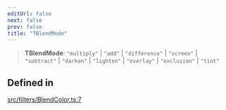 ```yaml
---
editUrl: false
next: false
prev: false
title: "TBlendMode"
---
```


> **TBlendMode**: `"multiply"` \| `"add"` \| `"difference"` \| `"screen"` \| `"subtract"` \| `"darken"` \| `"lighten"` \| `"overlay"` \| `"exclusion"` \| `"tint"`

## Defined in

[src/filters/BlendColor.ts:7](https://github.com/fabricjs/fabric.js/blob/v6.0.0-rc4/src/filters/BlendColor.ts#L7)

